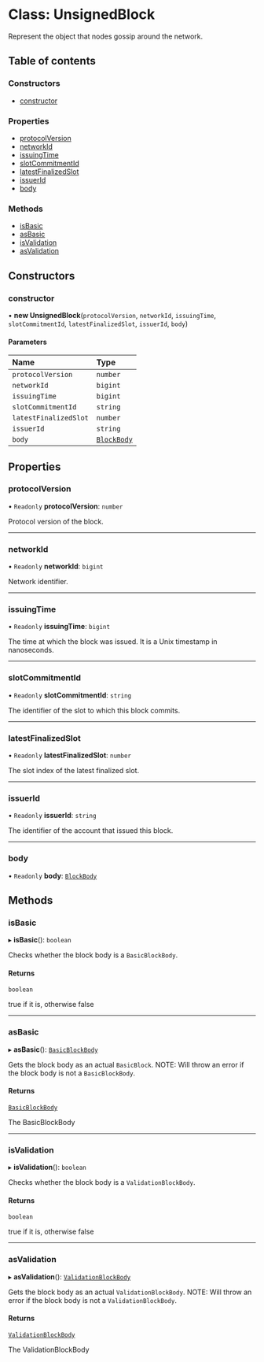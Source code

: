 # Class: UnsignedBlock

Represent the object that nodes gossip around the network.

## Table of contents

### Constructors

- [constructor](UnsignedBlock.md#constructor)

### Properties

- [protocolVersion](UnsignedBlock.md#protocolversion)
- [networkId](UnsignedBlock.md#networkid)
- [issuingTime](UnsignedBlock.md#issuingtime)
- [slotCommitmentId](UnsignedBlock.md#slotcommitmentid)
- [latestFinalizedSlot](UnsignedBlock.md#latestfinalizedslot)
- [issuerId](UnsignedBlock.md#issuerid)
- [body](UnsignedBlock.md#body)

### Methods

- [isBasic](UnsignedBlock.md#isbasic)
- [asBasic](UnsignedBlock.md#asbasic)
- [isValidation](UnsignedBlock.md#isvalidation)
- [asValidation](UnsignedBlock.md#asvalidation)

## Constructors

### constructor

• **new UnsignedBlock**(`protocolVersion`, `networkId`, `issuingTime`, `slotCommitmentId`, `latestFinalizedSlot`, `issuerId`, `body`)

#### Parameters

| Name | Type |
| :------ | :------ |
| `protocolVersion` | `number` |
| `networkId` | `bigint` |
| `issuingTime` | `bigint` |
| `slotCommitmentId` | `string` |
| `latestFinalizedSlot` | `number` |
| `issuerId` | `string` |
| `body` | [`BlockBody`](BlockBody.md) |

## Properties

### protocolVersion

• `Readonly` **protocolVersion**: `number`

Protocol version of the block.

___

### networkId

• `Readonly` **networkId**: `bigint`

Network identifier.

___

### issuingTime

• `Readonly` **issuingTime**: `bigint`

The time at which the block was issued. It is a Unix timestamp in nanoseconds.

___

### slotCommitmentId

• `Readonly` **slotCommitmentId**: `string`

The identifier of the slot to which this block commits.

___

### latestFinalizedSlot

• `Readonly` **latestFinalizedSlot**: `number`

The slot index of the latest finalized slot.

___

### issuerId

• `Readonly` **issuerId**: `string`

The identifier of the account that issued this block.

___

### body

• `Readonly` **body**: [`BlockBody`](BlockBody.md)

## Methods

### isBasic

▸ **isBasic**(): `boolean`

Checks whether the block body is a `BasicBlockBody`.

#### Returns

`boolean`

true if it is, otherwise false

___

### asBasic

▸ **asBasic**(): [`BasicBlockBody`](BasicBlockBody.md)

Gets the block body as an actual `BasicBlock`.
NOTE: Will throw an error if the block body is not a `BasicBlockBody`.

#### Returns

[`BasicBlockBody`](BasicBlockBody.md)

The BasicBlockBody

___

### isValidation

▸ **isValidation**(): `boolean`

Checks whether the block body is a `ValidationBlockBody`.

#### Returns

`boolean`

true if it is, otherwise false

___

### asValidation

▸ **asValidation**(): [`ValidationBlockBody`](ValidationBlockBody.md)

Gets the block body as an actual `ValidationBlockBody`.
NOTE: Will throw an error if the block body is not a `ValidationBlockBody`.

#### Returns

[`ValidationBlockBody`](ValidationBlockBody.md)

The ValidationBlockBody
